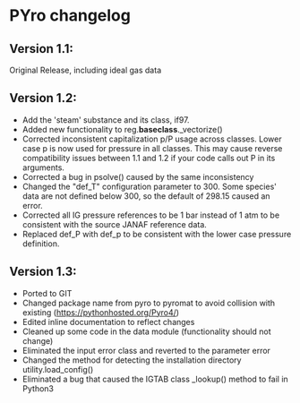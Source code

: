 # PYro changelog

## Version 1.1: 
Original Release, including ideal gas data

## Version 1.2: 
- Add the 'steam' substance and its class, if97.
- Added new functionality to reg.__baseclass__._vectorize()
- Corrected inconsistent capitalization p/P usage across classes.  Lower case p is now used for pressure in all classes.  This may cause reverse compatibility issues between 1.1 and 1.2 if your code calls out P in its arguments.
- Corrected a bug in psolve() caused by the same inconsistency
- Changed the "def_T" configuration parameter to 300. Some species' data are not defined below 300, so the default of 298.15 caused an error.
- Corrected all IG pressure references to be 1 bar instead of 1 atm to be consistent with the source JANAF reference data.
- Replaced def_P with def_p to be consistent with the lower case pressure definition.

## Version 1.3:
- Ported to GIT
- Changed package name from pyro to pyromat to avoid collision with existing (https://pythonhosted.org/Pyro4/)
- Edited inline documentation to reflect changes
- Cleaned up some code in the data module (functionality should not change)
- Eliminated the input error class and reverted to the parameter error
- Changed the method for detecting the installation directory utility.load_config()
- Eliminated a bug that caused the IGTAB class _lookup() method to fail in Python3



